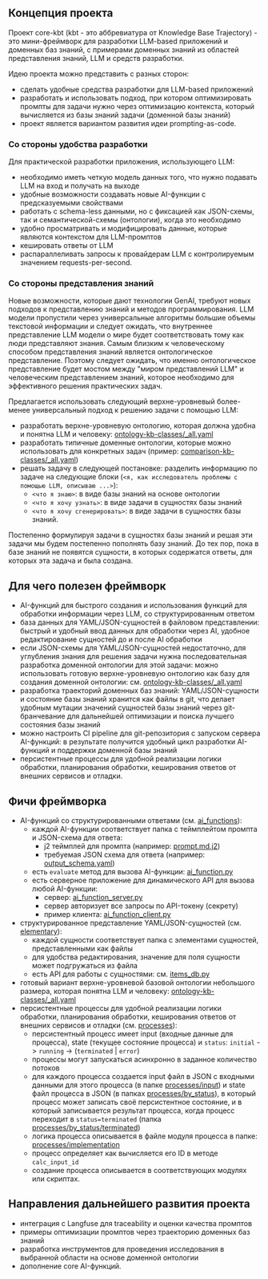 ## Концепция проекта

Проект core-kbt (kbt - это аббревиатура от Knowledge Base Trajectory) - это мини-фреймворк для разработки LLM-based приложений и доменных баз знаний, с примерами доменных знаний из областей представления знаний, LLM и средств разработки.

Идею проекта можно представить с разных сторон:
* сделать удобные средства разработки для LLM-based приложений
* разработать и использовать подход, при котором оптимизировать промпты для задачи нужно через оптимизацию контекста, который вычисляется из базы знаний задачи (доменной базы знаний)
* проект является вариантом развития идеи prompting-as-code.

### Со стороны удобства разработки

Для практической разработки приложения, использующего LLM:
* необходимо иметь четкую модель данных того, что нужно подавать LLM на вход и получать на выходе
* удобные возможности создавать новые AI-функции с предсказуемыми свойствами
* работать с schema-less данными, но с фиксацией как JSON-схемы, так и семантической-схемы (онтологии), когда это необходимо
* удобно просматривать и модифицировать данные, которые являются контекстом для LLM-промптов
* кешировать ответы от LLM
* распараллеливать запросы к провайдерам LLM с контролируемым значением requests-per-second.

### Со стороны представления знаний

Новые возможности, которые дают технологии GenAI, требуют новых подходов к представлению знаний и методов программирования.
LLM модели пропустили через универсальные алгоритмы большие объемы текстовой информации и следует ожидать, что внутреннее представление LLM модели о мире будет соответствовать тому как люди представляют знания. Самым близким к человеческому способом представления знаний является онтологическое представление. Поэтому следует ожидать, что именно онтологическое представление будет мостом между "миром представлений LLM" и человеческим представлением знаний, которое необходимо для эффективного решения практических задач.

Предлагается использовать следующий верхне-уровневый более-менее универсальный подход к решению задачи с помощью LLM: 
  * разработать верхне-уровневую онтологию, которая должна удобна и понятна LLM и человеку: [ontology-kb-classes/_all.yaml](elementary%2Fontology-kb-classes%2F_all.yaml)
  * разработать типичные доменные онтологии, которые можно использовать для конкретных задач (пример: [comparison-kb-classes/_all.yaml](elementary%2Fcomparison-kb-classes%2F_all.yaml))
  * решать задачу в следующей постановке:
    разделить информацию по задаче на следующие блоки (`<я, как исследователь проблемы с помощью LLM, описываю ...>`): 
    * `<что я знаю>`: в виде базы знаний на основе онтологии
    * `<что я хочу узнать>`: в виде задачи в сущностях базы знаний
    * `<что я хочу сгенерировать>`: в виде задачи в сущностях базы знаний.

Постепенно формулируя задачи в сущностях базы знаний и решая эти задачи мы будем постепенно пополнять базу знаний. До тех пор, пока в базе знаний не появятся сущности, в которых содержатся ответы, для которых эта задача и была создана.

## Для чего полезен фреймворк

* AI-функций для быстрого создания и использования функций для обработки информации через LLM, со структурированным ответом
* база данных для YAML/JSON-сущностей в файловом представлении: быстрый и удобный ввод данных для обработки через AI, удобное редактирование сущностей до и после AI обработки
* если JSON-схемы для YAML/JSON-сущностей недостаточно, для углубления знания для решения задачи нужна последовательная разработка доменной онтологии для этой задачи: можно использовать готовую верхне-уровневую онтологию как базу для создания доменной онтологии: см. [ontology-kb-classes/_all.yaml](elementary%2Fontology-kb-classes%2F_all.yaml)
* разработка траекторий доменных баз знаний: YAML/JSON-сущности и состояние базы знаний хранится как файлы в git, что делает удобным мутации значений сущностей базы знаний через git-бранчевание для дальнейшей оптимизации и поиска лучшего состояния базы знаний
* можно настроить CI pipeline для git-репозитория с запуском сервера AI-функций: в результате получится удобный цикл разработки AI-функций и поддержки доменной базы знаний
* персистентные процессы для удобной реализации логики обработки, планирования обработки, кеширования ответов от внешних сервисов и отладки.

## Фичи фреймворка

* AI-функций со структурированными ответами (см. [ai_functions](ai_functions)):
  * каждой AI-функции соответствует папка c теймплейтом промпта и JSON-схема для ответа:  
    * j2 теймплей для промпта (например: [prompt.md.j2](ai_functions/list_best_tasks_for_llm_effectivess/prompt.md.j2))
    * требуемая JSON схема для ответа (например: [output_schema.yaml](ai_functions/list_best_tasks_for_llm_effectivess/output_schema.yaml))
  * есть `evaluate` метод для вызова AI-функции: [ai_function.py](kbt-core/ai_function.py)
  * есть серверное приложение для динамического API для вызова любой AI-функции:
    * сервер: [ai_function_server.py](kbt-core%2Fai_function_server.py)
    * сервер авторизует все запросы по API-токену (секрету)
    * пример клиента: [ai_function_client.py](examples%2Fai_function_client.py)
* структурированное представление YAML/JSON-сущностей (см. [elementary](elementary)):
  * каждой сущности соответствует папка с элементами сущностей, представленными как файлы
  * для удобства редактирования, значение для поля сущности может подгружаться из файла
  * есть API для работы с сущностями: см. [items_db.py](kbt-core/items_db.py)
* готовый вариант верхне-уровневой базовой онтологии небольшого размера, которая понятна LLM и человеку: [ontology-kb-classes/_all.yaml](elementary%2Fontology-kb-classes%2F_all.yaml)
* персистентные процессы для удобной реализации логики обработки, планирования обработки, кеширования ответов от внешних сервисов и отладки (см. [processes](processes)):
  * персистентный процесс имеет input (входные данные для процесса), state (текущее состояние процесса) и `status`: `initial` -> `running` -> (`terminated` | `error`) 
  * процессы могут запускаться асинхронно в заданное количество потоков
  * для каждого процесса создается input файл в JSON с входными данными для этого процесса (в папке [processes/input](processes/input)) и state файл процесса в JSON (в папках [processes/by_status](processes/by_status)), в который процесс может записать своё персистентное состояние, и в который записывается результат процесса, когда процесс переходит в `status=terminated` (папка [processes/by_status/terminated](processes/by_status/terminated))
  * логика процесса описывается в файле модуля процесса в папке: [processes/implementation](processes/implementation)
  * процесс определяет как вычисляется его ID в методе `calc_input_id` 
  * создание процесса описывается в соответствующих модулях или скриптах.

## Направления дальнейшего развития проекта

* интеграция с Langfuse для traceability и оценки качества промптов
* примеры оптимизации промптов через траекторию доменных баз знаний
* разработка инструментов для проведения исследования в выбранной области на основе доменной онтологии
* дополнение core AI-функций.
